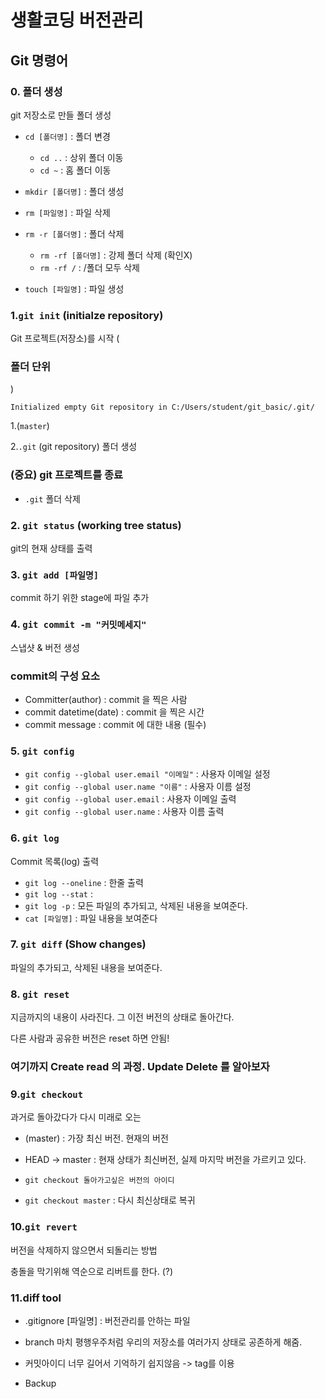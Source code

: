 # 생활코딩 버전관리 #



## Git 명령어 ##

<h3> 0. 폴더 생성 </h3>

git 저장소로 만들 폴더 생성

* `cd [폴더명]` : 폴더 변경
  * `cd ..` : 상위 폴더 이동
  * `cd ~` : 홈 폴더 이동

* `mkdir [폴더명]` : 폴더 생성
* `rm [파일명]` : 파일 삭제
* `rm -r [폴더명]` : 폴더 삭제
  * `rm -rf [폴더명]` : 강제 폴더 삭제 (확인X)
  * `rm -rf /` : /폴더 모두 삭제

* `touch [파일명]` : 파일 생성



### 1.`git init` (initialze repository) ###

Git 프로젝트(저장소)를 시작 (<h3>폴더 단위</h3>)

```Initialized empty Git repository in C:/Users/student/git_basic/.git/```

1.(`master`)

2.`.git` (git repository) 폴더 생성

### (중요) git 프로젝트를 종료 ###

* `.git` 폴더 삭제



### 2. `git status` (working tree status) ###

git의 현재 상태를 출력



### 3. `git add [파일명]` ###

commit 하기 위한 stage에 파일 추가



### 4. `git commit -m "커밋메세지"` ###

스냅샷 & 버전 생성

### commit의 구성 요소 ###

* Committer(author) : commit 을 찍은 사람
* commit datetime(date) : commit 을 찍은 시간
* commit message : commit 에 대한 내용 (필수)



### 5. `git config` ###

* `git config --global user.email "이메일"` : 사용자 이메일 설정
* `git config --global user.name "이름"` : 사용자 이름 설정
* `git config --global user.email` : 사용자 이메일 출력
* `git config --global user.name` : 사용자 이름 출력



### 6. `git log` ###

Commit 목록(log) 출력

* `git log --oneline` : 한줄 출력
* `git log --stat` :
* `git log -p` : 모든 파일의 추가되고, 삭제된 내용을 보여준다.
* `cat [파일명]` : 파일 내용을 보여준다



### 7. `git diff` (Show changes) ###

파일의 추가되고, 삭제된 내용을 보여준다.



### 8. `git reset` ###

지금까지의 내용이 사라진다. 그 이전 버전의 상태로 돌아간다.

다른 사람과 공유한 버전은 reset 하면 안됨!

###  여기까지 Create read 의 과정. Update Delete 를 알아보자 ###



### 9.`git checkout ` ###

과거로 돌아갔다가 다시 미래로 오는

* (master) : 가장 최신 버전. 현재의 버전
* HEAD -> master : 현재 상태가 최신버전, 실제 마지막 버전을 가르키고 있다.

* `git checkout 돌아가고싶은 버전의 아이디` 
* `git checkout master` : 다시 최신상태로 복귀



### 10.`git revert` ###

버전을 삭제하지 않으면서 되돌리는 방법

충돌을 막기위해 역순으로 리버트를 한다. (?)



### 11.diff tool ###

* .gitignore [파일명] : 버전관리를 안하는 파일

* branch 마치 평행우주처럼 우리의 저장소를 여러가지 상태로 공존하게 해줌.

* 커밋아이디 너무 길어서 기억하기 쉽지않음 -> tag를 이용

* Backup 